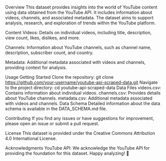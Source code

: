 Overview
This dataset provides insights into the world of YouTube content using data obtained from the YouTube API. It includes information about videos, channels, and associated metadata. The dataset aims to support analysis, research, and exploration of trends within the YouTube platform.

Content
Videos: Details on individual videos, including title, description, view count, likes, dislikes, and more.

Channels: Information about YouTube channels, such as channel name, description, subscriber count, and country.

Metadata: Additional metadata associated with videos and channels, providing context for analysis.

Usage
Getting Started
Clone the repository: git clone https://github.com/your-username/youtube-api-scraped-data.git
Navigate to the project directory: cd youtube-api-scraped-data
Data Files
videos.csv: Contains information about individual videos.
channels.csv: Provides details about YouTube channels.
metadata.csv: Additional metadata associated with videos and channels.
Data Schema
Detailed information about the data schema is available in the DATA_SCHEMA.md file.

Contributing
If you find any issues or have suggestions for improvement, please open an issue or submit a pull request.

License
This dataset is provided under the Creative Commons Attribution 4.0 International License.

Acknowledgments
YouTube API: We acknowledge the YouTube API for providing the foundation for this dataset.
Happy analyzing! 🚀

